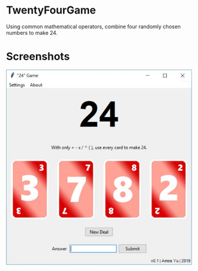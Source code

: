 # TwentyFourGame
Using common mathematical operators, combine four randomly chosen numbers to make 24.

# Screenshots
![alt text](https://github.com/amosyu2000/TwentyFourGame/blob/master/screenshots/main.JPG)
